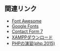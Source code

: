 ## 関連リンク

- <a href="https://fortawesome.github.io/Font-Awesome/" target="_blank">Font Awesome</a>
- <a href="https://www.google.com/fonts" target="_blank">Google Fonts</a>
- <a href="https://wordpress.org/plugins/contact-form-7/" target="_blank">Contact Form 7</a>
- <a href="https://www.apachefriends.org/jp/download.html" target="_blank">XAMPPダウンロード</a>
- <a href="https://github.com/KimiyukiYamauchi/php.20015" target="_blank">PHPの演習(php.2015)</a>